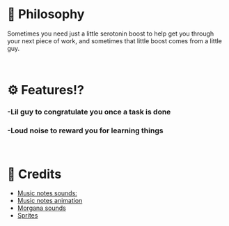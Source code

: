 <h1>🔮 Philosophy</h1>
<p>Sometimes you need just a little serotonin boost to help get you through your next piece of work, and sometimes that little boost comes from a little guy.</p>
</br>
<h1>⚙ Features!?</h1>
<h3>-Lil guy to congratulate you once a task is done</h3> 
<h3>-Loud noise to reward you for learning things</h3>
</br>
<h1>📜 Credits</h1>
<ul>
<li><a href="https://www.youtube.com/watch?v=thwsv3LU4Ys">Music notes sounds:</a></li>
<li><a href="https://www.youtube.com/watch?v=-Ltzr3qt_Q0">Music notes animation </a></li>
<li><a href="https://www.youtube.com/watch?v=JmKmYVuJTS0">Morgana sounds </a> </li>
<li><a href="https://www.spriters-resource.com/ ">Sprites </a> </li>
</ul>